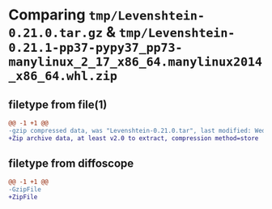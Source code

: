 # Comparing `tmp/Levenshtein-0.21.0.tar.gz` & `tmp/Levenshtein-0.21.1-pp37-pypy37_pp73-manylinux_2_17_x86_64.manylinux2014_x86_64.whl.zip`

## filetype from file(1)

```diff
@@ -1 +1 @@
-gzip compressed data, was "Levenshtein-0.21.0.tar", last modified: Wed Apr 19 21:44:29 2023, max compression
+Zip archive data, at least v2.0 to extract, compression method=store
```

## filetype from diffoscope

```diff
@@ -1 +1 @@
-GzipFile
+ZipFile
```

